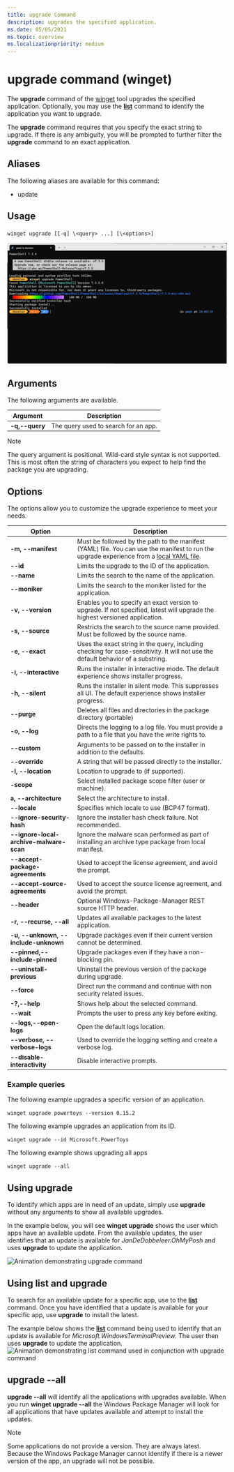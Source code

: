 ```yaml
---
title: upgrade Command
description: upgrades the specified application.
ms.date: 05/05/2021
ms.topic: overview
ms.localizationpriority: medium
---
```


# upgrade command (winget)

The **upgrade** command of the [winget](index.md) tool upgrades the specified application. Optionally, you may use the [**list**](.\list.md) command to identify the application you want to upgrade.

The **upgrade** command requires that you specify the exact string to upgrade. If there is any ambiguity, you will be prompted to further filter the **upgrade** command to  an exact application.

## Aliases

The following aliases are available for this command:

- update

## Usage

`winget upgrade [[-q] \<query> ...] [\<options>]`

![Image of upgrade command arguments](images\upgrade.png)

## Arguments

The following arguments are available.

| Argument      | Description |
|-------------|-------------|
| **-q,--query**  |  The query used to search for an app. |

> [!NOTE]
> The query argument is positional. Wild-card style syntax is not supported. This is most often the string of characters you expect to help find the package you are upgrading.

## Options

The options allow you to customize the upgrade experience to meet your needs.

| Option      | Description |
|-------------|-------------|
| **-m, --manifest** |   Must be followed by the path to the manifest (YAML) file. You can use the manifest to run the upgrade experience from a [local YAML file](install.md#local-install). |
| **--id**    |  Limits the upgrade to the ID of the application.   |
| **--name**   |  Limits the search to the name of the application. |
| **--moniker**   | Limits the search to the moniker listed for the application. |
| **-v, --version**  |  Enables you to specify an exact version to upgrade. If not specified, latest will upgrade the highest versioned application. |
| **-s, --source**   |  Restricts the search to the source name provided. Must be followed by the source name. |
| **-e, --exact**   |   Uses the exact string in the query, including checking for case-sensitivity. It will not use the default behavior of a substring. |
| **-i, --interactive** |  Runs the installer in interactive mode. The default experience shows installer progress. |
| **-h, --silent** |  Runs the installer in silent mode. This suppresses all UI. The default experience shows installer progress. |
| **--purge** | Deletes all files and directories in the package directory (portable) |
| **-o, --log**  |  Directs the logging to a log file. You must provide a path to a file that you have the write rights to. |
| **--custom** | Arguments to be passed on to the installer in addition to the defaults.  |
| **--override** | A string that will be passed directly to the installer.    |
| **-l, --location** |    Location to upgrade to (if supported). |
| **-scope** | Select installed package scope filter (user or machine). |
| **a, --architecture** | Select the architecture to install. |
| **--locale** | Specifies which locale to use (BCP47 format). |
| **--ignore-security-hash** | Ignore the installer hash check failure. Not recommended. |
| **--ignore-local-archive-malware-scan** | Ignore the malware scan performed as part of installing an archive type package from local manifest. |
| **--accept-package-agreements** | Used to accept the license agreement, and avoid the prompt. |
| **--accept-source-agreements** | Used to accept the source license agreement, and avoid the prompt. |
| **--header** | Optional Windows-Package-Manager REST source HTTP header. |
| **-r, --recurse, --all** | Updates all available packages to the latest application. |
| **-u, --unknown, --include-unknown** | Upgrade packages even if their current version cannot be determined. |
| **--pinned,--include-pinned** | Upgrade packages even if they have a non-blocking pin. |
| **--uninstall-previous** | Uninstall the previous version of the package during upgrade. |
| **--force** | Direct run the command and continue with non security related issues. |
| **-?,--help** | Shows help about the selected command. |
| **--wait** | Prompts the user to press any key before exiting. |
| **--logs,--open-logs** | Open the default logs location. |
| **--verbose, --verbose-logs** | Used to override the logging setting and create a verbose log. |
| **--disable-interactivity** | Disable interactive prompts. |

### Example queries

The following example upgrades a specific version of an application.

```CMD
winget upgrade powertoys --version 0.15.2
```

The following example upgrades an application from its ID.

```CMD
winget upgrade --id Microsoft.PowerToys
```

The following example shows upgrading all apps

```CMD
winget upgrade --all
```

## Using **upgrade**

To identify which apps are in need of an update, simply use **upgrade** without any arguments to show all available upgrades.

In the example below, you will see **winget upgrade** shows the user which apps have an available update. From the available updates, the user identifies that an update is available for *JanDeDobbeleer.OhMyPosh* and uses **upgrade** to update the application.

![Animation demonstrating upgrade command](./images/upgrade.gif)

## Using **list** and **upgrade**
To search for an available update for a specific app, use to the [**list**](.\list.md) command. Once you have identified that a update is available for your specific app, use **upgrade** to install the latest.

The example below shows the [**list**](.\list.md) command being used to identify that an update is available for *Microsoft.WindowsTerminalPreview*. The user then uses **upgrade** to update the application.
![Animation demonstrating list command used in conjunction with upgrade command](./images/listUpgrade.gif)

## **upgrade** --all

**upgrade --all** will identify all the applications with upgrades available. When you run **winget upgrade --all** the Windows Package Manager will look for all applications that have updates available and attempt to install the updates.

> [!NOTE]
> Some applications do not provide a version.  They are always latest.  Because the Windows Package Manager cannot identify if there is a newer version of the app, an upgrade will not be possible.
